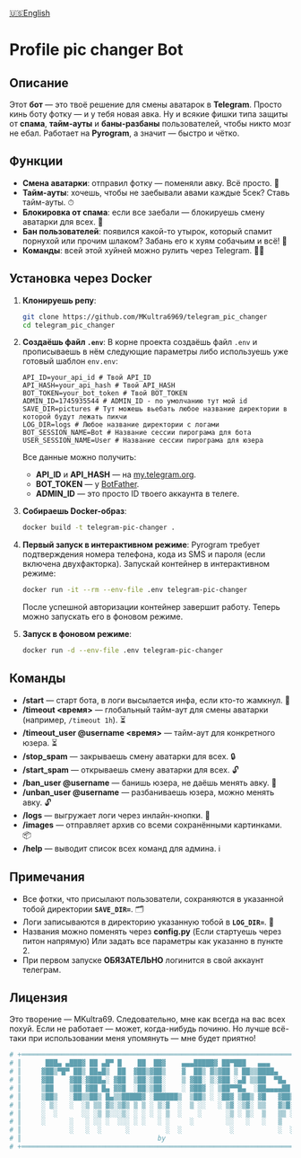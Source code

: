 [🇺🇸English](https://github.com/MKultra6969/telegram_pic_changer/blob/main/README.md)

# **Profile pic changer Bot**

## **Описание**

Этот **бот** — это твоё решение для смены аватарок в **Telegram**. Просто кинь боту фотку — и у тебя новая авка. Ну и всякие фишки типа защиты от **спама**, **тайм-ауты** и **баны-разбаны** пользователей, чтобы никто мозг не ебал. Работает на **Pyrogram**, а значит — быстро и чётко.

## **Функции**

- **Смена аватарки**: отправил фотку — поменяли авку. Всё просто. 📸
- **Тайм-ауты**: хочешь, чтобы не заебывали авами каждые 5сек? Ставь тайм-ауты. ⏱
- **Блокировка от спама**: если все заебали — блокируешь смену аватарки для всех. 🛑
- **Бан пользователей**: появился какой-то утырок, который спамит порнухой или прочим шлаком? Забань его к хуям собачьим и всё! 🚫
- **Команды**: всей этой хуйней можно рулить через Telegram. 🧑‍💻

## **Установка через Docker**

1. **Клонируешь репу**:
    ```bash
    git clone https://github.com/MKultra6969/telegram_pic_changer
    cd telegram_pic_changer
    ```

2. **Создаёшь файл `.env`**:
    В корне проекта создаёшь файл `.env` и прописываешь в нём следующие параметры либо используешь уже готовый шаблон `env.env`:
    ```env
    API_ID=your_api_id # Твой API_ID 
    API_HASH=your_api_hash # Твой API_HASH
    BOT_TOKEN=your_bot_token # Твой BOT_TOKEN
    ADMIN_ID=1745935544 # ADMIN_ID - по умолчанию тут мой id
    SAVE_DIR=pictures # Тут можешь вьебать любое название директории в которой будут лежать пикчи
    LOG_DIR=logs # Любое название директории с логами
    BOT_SESSION_NAME=Bot # Название сессии пирограма для бота
    USER_SESSION_NAME=User # Название сессии пирограма для юзера
    ```
    Все данные можно получить:
    - **API_ID** и **API_HASH** — на [my.telegram.org](https://my.telegram.org/auth).
    - **BOT_TOKEN** — у [BotFather](https://core.telegram.org/bots#botfather).
    - **ADMIN_ID** — это просто ID твоего аккаунта в телеге.

3. **Собираешь Docker-образ**:
    ```bash
    docker build -t telegram-pic-changer .
    ```

4. **Первый запуск в интерактивном режиме**:
    Pyrogram требует подтверждения номера телефона, кода из SMS и пароля (если включена двухфакторка). Запускай контейнер в интерактивном режиме:
    ```bash
    docker run -it --rm --env-file .env telegram-pic-changer
    ```
    После успешной авторизации контейнер завершит работу. Теперь можно запускать его в фоновом режиме.

5. **Запуск в фоновом режиме**:
    ```bash
    docker run -d --env-file .env telegram-pic-changer
    ```

## **Команды**

- **/start** — старт бота, в логи высылается инфа, если кто-то жамкнул. 💬
- **/timeout <время>** — глобальный тайм-аут для смены аватарки (например, `/timeout 1h`). ⏳
- **/timeout_user @username <время>** — тайм-аут для конкретного юзера. ⏳
- **/stop_spam** — закрываешь смену аватарки для всех. 🔒
- **/start_spam** — открываешь смену аватарки для всех. 🔓
- **/ban_user @username** — банишь юзера, не даёшь менять авку. 🚫
- **/unban_user @username** — разбаниваешь юзера, можно менять авку. 🔓
- **/logs** — выгружает логи через инлайн-кнопки. 📄
- **/images** — отправляет архив со всеми сохранёнными картинками. 📦
- **/help** — выводит список всех команд для админа. ℹ️

## **Примечания**

- Все фотки, что присылают пользователи, сохраняются в указанной тобой директории **`SAVE_DIR=`**. 🗂
- Логи записываются в директорию указанную тобой в **`LOG_DIR=`**. 📑
- Названия можно поменять через **config.py** (Если стартуешь через питон напрямую) Или задать все параметры как указанно в пункте 2.
- При первом запуске **ОБЯЗАТЕЛЬНО** логинится в свой аккаунт телеграм. 

## **Лицензия**

Это творение — MKultra69. Следовательно, мне как всегда на вас всех похуй. Если не работает — может, когда-нибудь починю. Но лучше всё-таки при использовании меня упомянуть — мне будет приятно!

```bash
# +═════════════════════════════════════════════════════════════════════════+
# ║      ███▄ ▄███▓ ██ ▄█▀ █    ██  ██▓    ▄▄▄█████▓ ██▀███   ▄▄▄           ║
# ║     ▓██▒▀█▀ ██▒ ██▄█▒  ██  ▓██▒▓██▒    ▓  ██▒ ▓▒▓██ ▒ ██▒▒████▄         ║
# ║     ▓██    ▓██░▓███▄░ ▓██  ▒██░▒██░    ▒ ▓██░ ▒░▓██ ░▄█ ▒▒██  ▀█▄       ║
# ║     ▒██    ▒██ ▓██ █▄ ▓▓█  ░██░▒██░    ░ ▓██▓ ░ ▒██▀▀█▄  ░██▄▄▄▄██      ║
# ║     ▒██▒   ░██▒▒██▒ █▄▒▒█████▓ ░██████▒  ▒██▒ ░ ░██▓ ▒██▒ ▓█   ▓██▒     ║
# ║     ░ ▒░   ░  ░▒ ▒▒ ▓▒░▒▓▒ ▒ ▒ ░ ▒░▓  ░  ▒ ░░   ░ ▒▓ ░▒▓░ ▒▒   ▓▒█░     ║
# ║     ░  ░      ░░ ░▒ ▒░░░▒░ ░ ░ ░ ░ ▒  ░    ░      ░▒ ░ ▒░  ▒   ▒▒ ░     ║
# ║     ░      ░   ░ ░░ ░  ░░░ ░ ░   ░ ░     ░        ░░   ░   ░   ▒        ║
# ║            ░   ░  ░      ░         ░  ░            ░           ░  ░     ║
# ║                                  by                                     ║
# +═════════════════════════════════════════════════════════════════════════+
```

